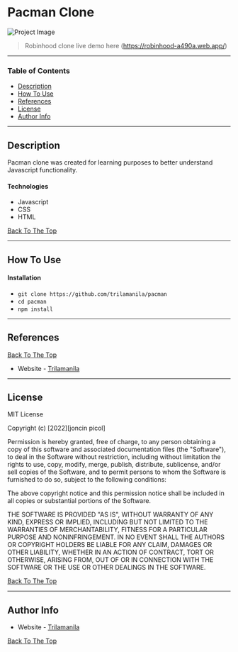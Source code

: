 # Pacman Clone

![Project Image](/demo.pngdemo.png)

> Robinhood clone live demo here (https://robinhood-a490a.web.app/)

---

### Table of Contents

- [Description](#description)
- [How To Use](#how-to-use)
- [References](#references)
- [License](#license)
- [Author Info](#author-info)

---

## Description

Pacman clone was created for learning purposes to better understand Javascript functionality.

#### Technologies

- Javascript
- CSS
- HTML

[Back To The Top](#pacman-clone)

---

## How To Use

#### Installation

- `git clone https://github.com/trilamanila/pacman`
- `cd pacman`
- `npm install`

---

## References

[Back To The Top](#pacman-clone)

- Website - [Trilamanila](https://joncinpicol.com)

---

## License

MIT License

Copyright (c) [2022][joncin picol]

Permission is hereby granted, free of charge, to any person obtaining a copy
of this software and associated documentation files (the "Software"), to deal
in the Software without restriction, including without limitation the rights
to use, copy, modify, merge, publish, distribute, sublicense, and/or sell
copies of the Software, and to permit persons to whom the Software is
furnished to do so, subject to the following conditions:

The above copyright notice and this permission notice shall be included in all
copies or substantial portions of the Software.

THE SOFTWARE IS PROVIDED "AS IS", WITHOUT WARRANTY OF ANY KIND, EXPRESS OR
IMPLIED, INCLUDING BUT NOT LIMITED TO THE WARRANTIES OF MERCHANTABILITY,
FITNESS FOR A PARTICULAR PURPOSE AND NONINFRINGEMENT. IN NO EVENT SHALL THE
AUTHORS OR COPYRIGHT HOLDERS BE LIABLE FOR ANY CLAIM, DAMAGES OR OTHER
LIABILITY, WHETHER IN AN ACTION OF CONTRACT, TORT OR OTHERWISE, ARISING FROM,
OUT OF OR IN CONNECTION WITH THE SOFTWARE OR THE USE OR OTHER DEALINGS IN THE
SOFTWARE.

[Back To The Top](#pacman-clone)

---

## Author Info

- Website - [Trilamanila](https://joncinpicol.com)

[Back To The Top](#pacman-clone)
